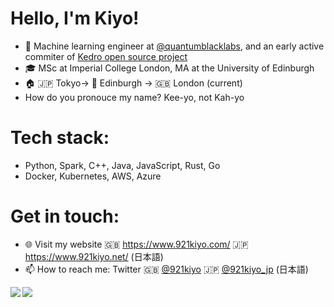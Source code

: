 # Hello, I'm Kiyo!
- 🔭 Machine learning engineer at [@quantumblacklabs](https://github.com/quantumblacklabs), and an early active commiter of [Kedro open source project](https://github.com/kedro-org/kedro/graphs/contributors)
- 🎓 MSc at Imperial College London, MA at the University of Edinburgh
- 🏠 🇯🇵 Tokyo-> 🏴󠁧󠁢󠁳󠁣󠁴󠁿 Edinburgh -> 🇬🇧 London (current)
- How do you pronouce my name? Kee-yo, not Kah-yo

# Tech stack:
- Python, Spark, C++, Java, JavaScript, Rust, Go
- Docker, Kubernetes, AWS, Azure

# Get in touch:
- 🌐 Visit my website 🇬🇧 https://www.921kiyo.com/ 🇯🇵 https://www.921kiyo.net/ (日本語)
- 📫 How to reach me: Twitter 🇬🇧 [@921kiyo](https://twitter.com/921kiyo) 🇯🇵 [@921kiyo_jp](https://twitter.com/921kiyo_jp) (日本語)

<a href="https://github.com/921kiyo"> 
  <img align="left" src="https://github-readme-stats.vercel.app/api?username=921kiyo&show_icons=true&count_private=true&theme=tokyonight&hide_border=true&include_all_commits=true"/> 
   <img align="left" src="https://github-readme-stats.vercel.app/api/top-langs/?username=921kiyo&hide_border=true&langs_count=3&theme=tokyonight&hide=jupyter%20notebook,tex,css,php,makefile,html,matlab,lasso"/>
</a>
